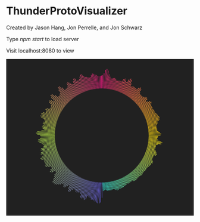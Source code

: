 # ThunderProtoVisualizer

Created by Jason Hang, Jon Perrelle, and Jon Schwarz

Type *npm start* to load server

Visit localhost:8080 to view

![Visualizer Still](https://github.com/jes708/ThunderProtoVisualizer/blob/master/ThunderProtoVisualizer.png?raw=true "Still of the visualizer")
